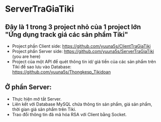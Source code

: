 # ServerTraGiaTiki
## Đây là 1 trong 3 project nhỏ của 1 project lớn "Ứng dụng track giá các sản phẩm Tiki"
  * Project phần Client side: https://github.com/yuuna5s/ClientTraGiaTiki 
  * Project phần Server side: https://github.com/yuuna5s/ServerTraGiaTiki (you are here)
  * Project của một API để quét thông tin id/ giá tiền của các sản phẩm trên Tiki để sao lưu vào Database: https://github.com/yuuna5s/Thongkesp_Tikidoan

## Ở phần Server:
  * Thực hiện mở tắt Server.
  * Liên kết với Database MySQL chứa thông tin sản phẩm, giá sản phẩm, thời gian giá sản phẩm trên Tiki.
  * Trao đổi thông tin đã mã hóa RSA với Client bằng Socket.
